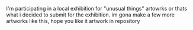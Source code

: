 I'm participating in a local exhibition for 
"unusual things" artowrks or thats what i decided 
to submit for the exhibition.
im gona make a few more artworks like this,
hope you like it
artwork in repository 

